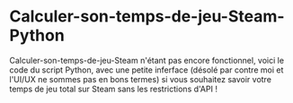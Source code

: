 # Calculer-son-temps-de-jeu-Steam-Python
Calculer-son-temps-de-jeu-Steam n'étant pas encore fonctionnel, voici le code du script Python, avec une petite inferface (désolé par contre moi et l'UI/UX ne sommes pas en bons termes) si vous souhaitez savoir votre temps de jeu total sur Steam sans les restrictions d'API !
